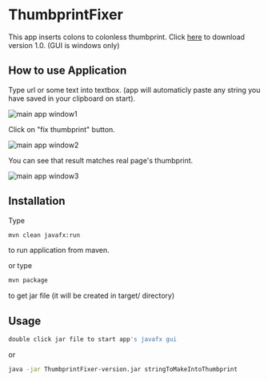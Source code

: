 # ThumbprintFixer
This app inserts colons to colonless thumbprint.
Click [here](https://github.com/czarecoo/ThumbprintFixer/releases/download/v1.0/ThumbprintFixer-1.0.jar) to download version 1.0.
(GUI is windows only)

## How to use Application
Type url or some text into textbox. (app will automaticly paste any string you have saved in your clipboard on start).

![main app window1](https://www.dropbox.com/s/679pf0i9p567zwn/1.png?raw=1)


Click on "fix thumbprint" button.

![main app window2](https://www.dropbox.com/s/6ldsc4cbq0jtvpu/2.png?raw=1)


You can see that result matches real page's thumbprint.

![main app window3](https://www.dropbox.com/s/3l23rquq2tl90ij/3.png?raw=1)

## Installation
Type
```bash
mvn clean javafx:run
```
to run application from maven.

or type
```bash
mvn package
```
to get jar file (it will be created in target/ directory)

## Usage

```bash
double click jar file to start app's javafx gui
```
or 
```bash
java -jar ThumbprintFixer-version.jar stringToMakeIntoThumbprint
```
